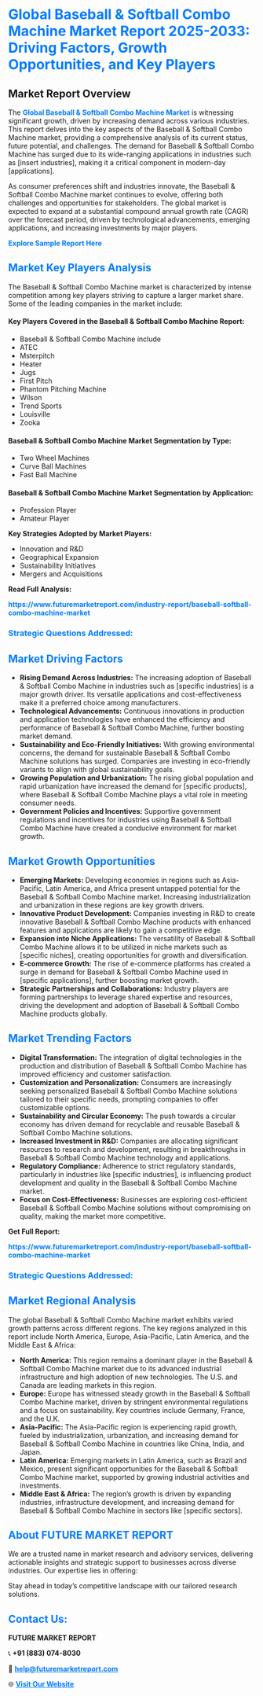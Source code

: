 <h1 style="color: #007BFF;">Global Baseball & Softball Combo Machine Market Report 2025-2033: Driving Factors, Growth Opportunities, and Key Players</h1>

<section id="overview">
<h2>Market Report Overview</h2>
<p>The <a href="https://www.futuremarketreport.com/industry-report/baseball-softball-combo-machine-market" style="color: #007BFF; text-decoration: none;"><strong>Global Baseball & Softball Combo Machine Market</strong></a> is witnessing significant growth, driven by increasing demand across various industries. This report delves into the key aspects of the Baseball & Softball Combo Machine market, providing a comprehensive analysis of its current status, future potential, and challenges. The demand for Baseball & Softball Combo Machine has surged due to its wide-ranging applications in industries such as [insert industries], making it a critical component in modern-day [applications].</p>
<p>As consumer preferences shift and industries innovate, the Baseball & Softball Combo Machine market continues to evolve, offering both challenges and opportunities for stakeholders. The global market is expected to expand at a substantial compound annual growth rate (CAGR) over the forecast period, driven by technological advancements, emerging applications, and increasing investments by major players.</p>
</section>

<section id="overview">
<p><a href="https://www.futuremarketreport.com/request-sample/reportId=100526" style="color: #007BFF; text-decoration: none;"><strong>Explore Sample Report Here</strong></a></p>
</section>

<section id="key-players">
<h2 style="color: #007BFF;">Market Key Players Analysis</h2>
<p>The Baseball & Softball Combo Machine market is characterized by intense competition among key players striving to capture a larger market share. Some of the leading companies in the market include:</p>
<h4>Key Players Covered in the Baseball & Softball Combo Machine Report:</h4>
<ul><li>Baseball &amp; Softball Combo Machine include</li><li>ATEC</li><li>Msterpitch</li><li>Heater</li><li>Jugs</li><li>First Pitch</li><li>Phantom Pitching Machine</li><li>Wilson</li><li>Trend Sports</li><li>Louisville</li><li>Zooka</li></ul>
<h4>Baseball & Softball Combo Machine Market Segmentation by Type:</h4>
<ul><li>Two Wheel Machines</li><li>Curve Ball Machines</li><li>Fast Ball Machine</li></ul>

<h4>Baseball & Softball Combo Machine Market Segmentation by Application:</h4>
<ul><li>Profession Player</li><li>Amateur Player</li></ul>
<p><strong>Key Strategies Adopted by Market Players:</strong></p>
<ul>
<li>Innovation and R&D</li>
<li>Geographical Expansion</li>
<li>Sustainability Initiatives</li>
<li>Mergers and Acquisitions</li>
</ul>
</section>

<section>
<p><strong>Read Full Analysis: </strong></p><a href="https://www.futuremarketreport.com/industry-report/baseball-softball-combo-machine-market" style="color: #007BFF; text-decoration: none;"><strong>https://www.futuremarketreport.com/industry-report/baseball-softball-combo-machine-market</strong></a>
<h3 style="color: #007BFF;">Strategic Questions Addressed:</h3>
</section>

<section id="driving-factors">
<h2 style="color: #007BFF;">Market Driving Factors</h2>
<ul>
<li><strong>Rising Demand Across Industries:</strong> The increasing adoption of Baseball & Softball Combo Machine in industries such as [specific industries] is a major growth driver. Its versatile applications and cost-effectiveness make it a preferred choice among manufacturers.</li>
<li><strong>Technological Advancements:</strong> Continuous innovations in production and application technologies have enhanced the efficiency and performance of Baseball & Softball Combo Machine, further boosting market demand.</li>
<li><strong>Sustainability and Eco-Friendly Initiatives:</strong> With growing environmental concerns, the demand for sustainable Baseball & Softball Combo Machine solutions has surged. Companies are investing in eco-friendly variants to align with global sustainability goals.</li>
<li><strong>Growing Population and Urbanization:</strong> The rising global population and rapid urbanization have increased the demand for [specific products], where Baseball & Softball Combo Machine plays a vital role in meeting consumer needs.</li>
<li><strong>Government Policies and Incentives:</strong> Supportive government regulations and incentives for industries using Baseball & Softball Combo Machine have created a conducive environment for market growth.</li>
</ul>
</section>

<section id="growth-opportunities">
<h2 style="color: #007BFF;">Market Growth Opportunities</h2>
<ul>
<li><strong>Emerging Markets:</strong> Developing economies in regions such as Asia-Pacific, Latin America, and Africa present untapped potential for the Baseball & Softball Combo Machine market. Increasing industrialization and urbanization in these regions are key growth drivers.</li>
<li><strong>Innovative Product Development:</strong> Companies investing in R&D to create innovative Baseball & Softball Combo Machine products with enhanced features and applications are likely to gain a competitive edge.</li>
<li><strong>Expansion into Niche Applications:</strong> The versatility of Baseball & Softball Combo Machine allows it to be utilized in niche markets such as [specific niches], creating opportunities for growth and diversification.</li>
<li><strong>E-commerce Growth:</strong> The rise of e-commerce platforms has created a surge in demand for Baseball & Softball Combo Machine used in [specific applications], further boosting market growth.</li>
<li><strong>Strategic Partnerships and Collaborations:</strong> Industry players are forming partnerships to leverage shared expertise and resources, driving the development and adoption of Baseball & Softball Combo Machine products globally.</li>
</ul>
</section>

<section id="trending-factors">
<h2 style="color: #007BFF;">Market Trending Factors</h2>
<ul>
<li><strong>Digital Transformation:</strong> The integration of digital technologies in the production and distribution of Baseball & Softball Combo Machine has improved efficiency and customer satisfaction.</li>
<li><strong>Customization and Personalization:</strong> Consumers are increasingly seeking personalized Baseball & Softball Combo Machine solutions tailored to their specific needs, prompting companies to offer customizable options.</li>
<li><strong>Sustainability and Circular Economy:</strong> The push towards a circular economy has driven demand for recyclable and reusable Baseball & Softball Combo Machine solutions.</li>
<li><strong>Increased Investment in R&D:</strong> Companies are allocating significant resources to research and development, resulting in breakthroughs in Baseball & Softball Combo Machine technology and applications.</li>
<li><strong>Regulatory Compliance:</strong> Adherence to strict regulatory standards, particularly in industries like [specific industries], is influencing product development and quality in the Baseball & Softball Combo Machine market.</li>
<li><strong>Focus on Cost-Effectiveness:</strong> Businesses are exploring cost-efficient Baseball & Softball Combo Machine solutions without compromising on quality, making the market more competitive.</li>
</ul>
</section>

<section>
<p><strong>Get Full Report: </strong></p><a href="https://www.futuremarketreport.com/industry-report/baseball-softball-combo-machine-market" style="color: #007BFF; text-decoration: none;"><strong>https://www.futuremarketreport.com/industry-report/baseball-softball-combo-machine-market</strong></a>
<h3 style="color: #007BFF;">Strategic Questions Addressed:</h3>
</section>


<section id="regional-analysis">
<h2 style="color: #007BFF;">Market Regional Analysis</h2>
<p>The global Baseball & Softball Combo Machine market exhibits varied growth patterns across different regions. The key regions analyzed in this report include North America, Europe, Asia-Pacific, Latin America, and the Middle East & Africa:</p>
<ul>
<li><strong>North America:</strong> This region remains a dominant player in the Baseball & Softball Combo Machine market due to its advanced industrial infrastructure and high adoption of new technologies. The U.S. and Canada are leading markets in this region.</li>
<li><strong>Europe:</strong> Europe has witnessed steady growth in the Baseball & Softball Combo Machine market, driven by stringent environmental regulations and a focus on sustainability. Key countries include Germany, France, and the U.K.</li>
<li><strong>Asia-Pacific:</strong> The Asia-Pacific region is experiencing rapid growth, fueled by industrialization, urbanization, and increasing demand for Baseball & Softball Combo Machine in countries like China, India, and Japan.</li>
<li><strong>Latin America:</strong> Emerging markets in Latin America, such as Brazil and Mexico, present significant opportunities for the Baseball & Softball Combo Machine market, supported by growing industrial activities and investments.</li>
<li><strong>Middle East & Africa:</strong> The region’s growth is driven by expanding industries, infrastructure development, and increasing demand for Baseball & Softball Combo Machine in sectors like [specific sectors].</li>
</ul>
</section>

<footer>
<h2 style="color: #007BFF;">About FUTURE MARKET REPORT</h2>
<p>We are a trusted name in market research and advisory services, delivering actionable insights and strategic support to businesses across diverse industries. Our expertise lies in offering:</p>

<p>Stay ahead in today’s competitive landscape with our tailored research solutions.</p>

<h2 style="color: #007BFF;">Contact Us:</h2>
<p><strong>FUTURE MARKET REPORT</strong></p>
<p>📞 <strong>+91 (883) 074-8030</strong></p>
<p>📧 <strong><a href="mailto:help@futuremarketreport.com" style="color: #007BFF;">help@futuremarketreport.com</a></strong></p>
<p>🌐 <strong><a href="https://www.futuremarketreport.com/" style="color: #007BFF;">Visit Our Website</a></strong></p>
</footer>